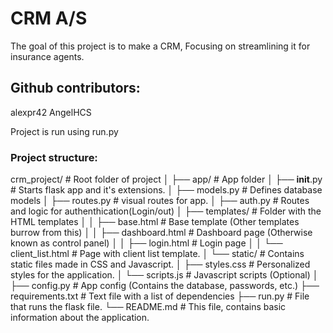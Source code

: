 # CRM A/S

The goal of this project is to make a CRM, Focusing on streamlining it for insurance agents.


## Github contributors:
alexpr42
AngelHCS



Project is run using run.py


### Project structure:
crm_project/                # Root folder of project
│
├── app/                    # App folder
│   ├── __init__.py         # Starts flask app and it's extensions.
│   ├── models.py           # Defines database models
│   ├── routes.py           # visual routes for app.
│   ├── auth.py             # Routes and logic for authenthication(Login/out)
│   ├── templates/          # Folder with the HTML templates
│   │   ├── base.html       # Base template (Other templates burrow from this)
│   │   ├── dashboard.html  # Dashboard page (Otherwise known as control panel)
│   │   ├── login.html      # Login page
│   │   └── client_list.html # Page with client list template.
│   └── static/             # Contains static files made in CSS and Javascript.
│       ├── styles.css      # Personalized styles for the application.
│       └── scripts.js      # Javascript scripts (Optional)
│
├── config.py               # App config (Contains the database, passwords, etc.)
├── requirements.txt        # Text file with a list of dependencies
├── run.py                  # File that runs the flask file.
└── README.md               # This file, contains basic information about the application.

